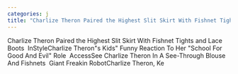 ```yaml
---
categories: j
title: "Charlize Theron Paired the Highest Slit Skirt With Fishnet Tights and Lace Boots  InStyle"
---
```

Charlize Theron Paired the Highest Slit Skirt With Fishnet Tights and Lace Boots&nbsp;&nbsp;InStyleCharlize Theron"s Kids" Funny Reaction To Her "School For Good And Evil" Role&nbsp;&nbsp;AccessSee Charlize Theron In A See-Through Blouse And Fishnets&nbsp;&nbsp;Giant Freakin RobotCharlize Theron, Ke